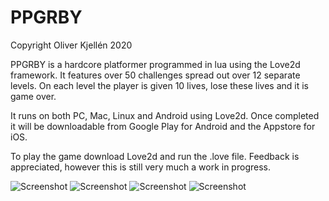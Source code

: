 

# PPGRBY

Copyright Oliver Kjellén 2020

PPGRBY is a hardcore platformer programmed in lua using the Love2d framework. 
It features over 50 challenges spread out over 12 separate levels. On each level the player is given 10 lives, lose these lives and it is game over.

It runs on both PC, Mac, Linux and Android using Love2d.
Once completed it will be downloadable from Google Play for Android and the Appstore for iOS.

To play the game download Love2d and run the .love file. Feedback is appreciated, however this is still very much a work in progress.




![Screenshot](https://github.com/OliverKjellen/10_5/blob/master/Screenshots/Screenshot%202020-11-08%20at%2021.17.21.png)
![Screenshot](https://github.com/OliverKjellen/10_5/blob/master/Screenshots/Screenshot%202020-11-08%20at%2021.18.05.png)
![Screenshot](https://github.com/OliverKjellen/10_5/blob/master/Screenshots/Screenshot%202020-11-08%20at%2021.18.46.png)
![Screenshot](https://github.com/OliverKjellen/10_5/blob/master/Screenshots/Screenshot%202020-11-08%20at%2021.19.24.png)

